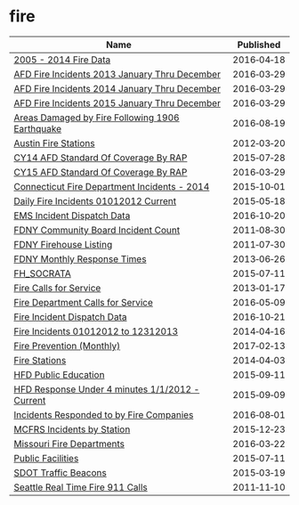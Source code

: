 # fire

Name | Published
---- | ---------
[2005 - 2014 Fire Data](../datasets/9nkj-mp3y.md) | 2016&#x2011;04&#x2011;18
[AFD Fire Incidents 2013 January Thru December](../datasets/f94t-frec.md) | 2016&#x2011;03&#x2011;29
[AFD Fire Incidents 2014 January Thru December](../datasets/7ad5-5kzx.md) | 2016&#x2011;03&#x2011;29
[AFD Fire Incidents 2015 January Thru December](../datasets/h77e-esmt.md) | 2016&#x2011;03&#x2011;29
[Areas Damaged by Fire Following 1906 Earthquake](../datasets/yk2r-b4e8.md) | 2016&#x2011;08&#x2011;19
[Austin Fire Stations](../datasets/64cq-wf5u.md) | 2012&#x2011;03&#x2011;20
[CY14 AFD Standard Of Coverage By RAP](../datasets/wzdb-642v.md) | 2015&#x2011;07&#x2011;28
[CY15 AFD Standard Of Coverage By RAP](../datasets/9ii7-s3d7.md) | 2016&#x2011;03&#x2011;29
[Connecticut Fire Department Incidents - 2014](../datasets/axrk-twst.md) | 2015&#x2011;10&#x2011;01
[Daily Fire Incidents 01012012 Current](../datasets/izai-dug8.md) | 2015&#x2011;05&#x2011;18
[EMS Incident Dispatch Data](../datasets/76xm-jjuj.md) | 2016&#x2011;10&#x2011;20
[FDNY Community Board Incident Count](../datasets/rtc6-e7ff.md) | 2011&#x2011;08&#x2011;30
[FDNY Firehouse Listing](../datasets/hc8x-tcnd.md) | 2011&#x2011;07&#x2011;30
[FDNY Monthly Response Times](../datasets/j34j-vqvt.md) | 2013&#x2011;06&#x2011;26
[FH_SOCRATA](../datasets/anj2-ytvy.md) | 2015&#x2011;07&#x2011;11
[Fire Calls for Service](../datasets/tp88-ynix.md) | 2013&#x2011;01&#x2011;17
[Fire Department Calls for Service](../datasets/nuek-vuh3.md) | 2016&#x2011;05&#x2011;09
[Fire Incident Dispatch Data](../datasets/8m42-w767.md) | 2016&#x2011;10&#x2011;21
[Fire Incidents 01012012 to 12312013](../datasets/2p74-z6sq.md) | 2014&#x2011;04&#x2011;16
[Fire Prevention (Monthly)](../datasets/88xq-e4s6.md) | 2017&#x2011;02&#x2011;13
[Fire Stations](../datasets/g244-i383.md) | 2014&#x2011;04&#x2011;03
[HFD Public Education](../datasets/e9py-nv9q.md) | 2015&#x2011;09&#x2011;11
[HFD Response Under 4 minutes 1/1/2012 - Current](../datasets/2qj6-tvch.md) | 2015&#x2011;09&#x2011;09
[Incidents Responded to by Fire Companies](../datasets/tm6d-hbzd.md) | 2016&#x2011;08&#x2011;01
[MCFRS Incidents by Station](../datasets/mf5d-mtzf.md) | 2015&#x2011;12&#x2011;23
[Missouri Fire Departments](../datasets/gbr4-c765.md) | 2016&#x2011;03&#x2011;22
[Public Facilities](../datasets/4u7h-jsge.md) | 2015&#x2011;07&#x2011;11
[SDOT Traffic Beacons](../datasets/iwrq-qjta.md) | 2015&#x2011;03&#x2011;19
[Seattle Real Time Fire 911 Calls](../datasets/kzjm-xkqj.md) | 2011&#x2011;11&#x2011;10

